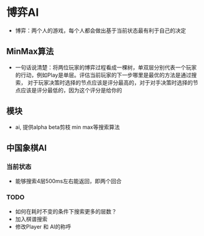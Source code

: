 # 博弈AI
- 博弈：两个人的游戏，每个人都会做出基于当前状态最有利于自己的决定

## MinMax算法
- 一句话说清楚：将两位玩家的博弈过程看成一棵树，单双层分别代表一个玩家的行动，例如Play是单层。评估当前玩家的下一步哪里是最优的方法是通过搜索，
对于玩家决策时选择的节点应该是评分最高的，对于对手决策时选择的节点应该是评分最低的，因为这个评分是给你的

## 模块
- ai, 提供alpha beta剪枝 min max等搜索算法

## 中国象棋AI

### 当前状态
- 能够搜索4层500ms左右能返回，即两个回合

### TODO
- 如何在耗时不变的条件下搜索更多的层数？
- 加入棋谱搜索
- 修改Player 和 AI的称呼